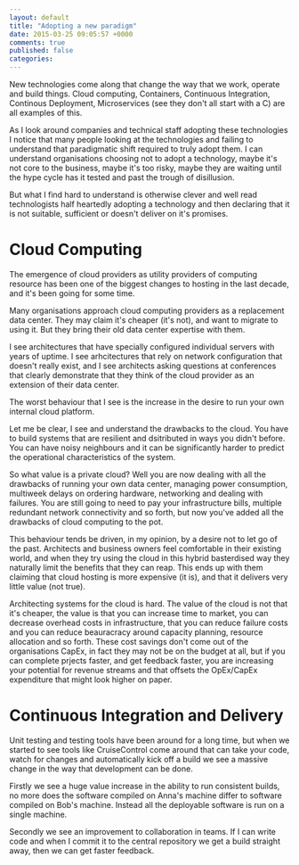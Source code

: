```yaml
---
layout: default
title: "Adopting a new paradigm"
date: 2015-03-25 09:05:57 +0000
comments: true
published: false
categories:
---
```


New technologies come along that change the way that we work, operate and build things.  Cloud computing, Containers, Continuous Integration, Continous Deployment, Microservices (see they don't all start with a C) are all examples of this.

As I look around companies and technical staff adopting these technologies I notice that many people looking at the technologies and failing to understand that paradigmatic shift required to truly adopt them.  I can understand organisations choosing not to adopt a technology, maybe it's not core to the business, maybe it's too risky, maybe they are waiting until the hype cycle has it tested and past the trough of disillusion.

But what I find hard to understand is otherwise clever and well read technologists half heartedly adopting a technology and then declaring that it is not suitable, sufficient or doesn't deliver on it's promises.

# Cloud Computing

The emergence of cloud providers as utility providers of computing resource has been one of the biggest changes to hosting in the last decade, and it's been going for some time.

Many organisations approach cloud computing providers as a replacement data center.  They may claim it's cheaper (it's not), and want to migrate to using it.  But they bring their old data center expertise with them.

I see architectures that have specially configured individual servers with years of uptime.  I see arhcitectures that rely on network configuration that doesn't really exist, and I see architects asking questions at conferences that clearly demonstrate that they think of the cloud provider as an extension of their data center.

The worst behaviour that I see is the increase in the desire to run your own internal cloud platform.

Let me be clear, I see and understand the drawbacks to the cloud.  You have to build systems that are resilient and dsitributed in ways you didn't before.  You can have noisy neighbours and it can be significantly harder to predict the operational characteristics of the system.

So what value is a private cloud?  Well you are now dealing with all the drawbacks of running your own data center, managing power consumption, multiweek delays on ordering hardware, networking and dealing with failures.  You are still going to need to pay your infrastructure bills, multiple redundant network connectivity and so forth, but now you've added all the drawbacks of cloud computing to the pot.

This behaviour tends be driven, in my opinion, by a desire not to let go of the past.  Architects and business owners feel comfortable in their existing world, and when they try using the cloud in this hybrid basterdised way they naturally limit the benefits that they can reap.  This ends up with them claiming that cloud hosting is more expensive (it is), and that it delivers very little value (not true).

Architecting systems for the cloud is hard.  The value of the cloud is not that it's cheaper, the value is that you can increase time to market, you can decrease overhead costs in infrastructure, that you can reduce failure costs and you can reduce beauracracy around capacity planning, resource allocation and so forth.  These cost savings don't come out of the organisations CapEx, in fact they may not be on the budget at all, but if you can complete prjects faster, and get feedback faster, you are increasing your potential for revenue streams and that offsets the OpEx/CapEx expenditure that might look higher on paper.

# Continuous Integration and Delivery

Unit testing and testing tools have been around for a long time, but when we started to see tools like CruiseControl come around that can take your code, watch for changes and automatically kick off a build we see a massive change in the way that development can be done.

Firstly we see a huge value increase in the ability to run consistent builds, no more does the software compiled on Anna's machine differ to software compiled on Bob's machine.  Instead all the deployable software is run on a single machine.

Secondly we see an improvement to collaboration in teams.  If I can write code and when I commit it to the central repository we get a build straight away, then we can get faster feedback.

